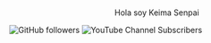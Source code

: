 ###

<div align="center">  
    Hola soy Keima Senpai 
</div>

![GitHub followers](https://img.shields.io/github/followers/KeimaSenpai?style=social)
![YouTube Channel Subscribers](https://img.shields.io/youtube/channel/subscribers/UCgHO7K8MCGOFDsK_WTr5vdQ?style=social)

